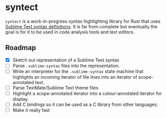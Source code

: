# syntect

`syntect` is a work-in-progress syntax highlighting library for Rust that uses [Sublime Text syntax definitions](http://www.sublimetext.com/docs/3/syntax.html#include-syntax). It is far from complete but eventually the goal is for it to be used in code analysis tools and text editors.

## Roadmap

- [x] Sketch out representation of a Sublime Text syntax
- [ ] Parse `.sublime-syntax` files into the representation.
- [ ] Write an interpreter for the `.sublime-syntax` state machine that highlights an incoming iterator of file lines into an iterator of scope-annotated text.
- [ ] Parse TextMate/Sublime Text theme files
- [ ] Highlight a scope-annotated iterator into a colour-annotated iterator for display.
- [ ] Add C bindings so it can be used as a C library from other languages.
- [ ] Make it really fast

